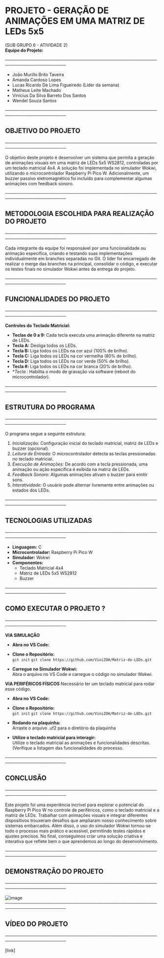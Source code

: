# PROJETO - GERAÇÃO DE ANIMAÇÕES EM UMA MATRIZ DE LEDs 5x5  
(SUB GRUPO 6 - ATIVIDADE 2)  
**Equipe do Projeto:**  

──────────────────────────────────────────────────────────────────────  

- João Murillo Brito Taveira  
- Amanda Cardoso Lopes  
- Lucas Ricardo De Lima Figueiredo (Líder da semana)  
- Matheus Leite Machado  
- Vinícius Da Silva Barreto Dos Santos  
- Wendel Souza Santos  

──────────────────────────────────────────────────────────────────────  
## OBJETIVO DO PROJETO  
──────────────────────────────────────────────────────────────────────  

O objetivo deste projeto é desenvolver um sistema que permita a geração de animações visuais em uma matriz de LEDs 5x5 WS2812, controladas por um teclado matricial 4x4. A solução foi implementada no simulador Wokwi, utilizando o microcontrolador Raspberry Pi Pico W. Adicionalmente, um buzzer passivo eletromagnético foi incluído para complementar algumas animações com feedback sonoro.  

──────────────────────────────────────────────────────────────────────  
## METODOLOGIA ESCOLHIDA PARA REALIZAÇÃO DO PROJETO  
──────────────────────────────────────────────────────────────────────  

Cada integrante da equipe foi responsável por uma funcionalidade ou animação específica, criando e testando suas implementações individualmente em branches separadas no Git. O líder foi encarregado de realizar o merge das branches na principal, consolidar o código, e executar os testes finais no simulador Wokwi antes da entrega do projeto.  

──────────────────────────────────────────────────────────────────────  
## FUNCIONALIDADES DO PROJETO  
──────────────────────────────────────────────────────────────────────  

**Controles do Teclado Matricial:**  
- **Teclas de 0 a 9:** Cada tecla executa uma animação diferente na matriz de LEDs.  
- **Tecla A:** Desliga todos os LEDs.  
- **Tecla B:** Liga todos os LEDs na cor azul (100% de brilho).  
- **Tecla C:** Liga todos os LEDs na cor vermelha (80% de brilho).  
- **Tecla D:** Liga todos os LEDs na cor verde (50% de brilho).  
- **Tecla #:** Liga todos os LEDs na cor branca (20% de brilho).  
- **Tecla *:** Habilita o modo de gravação via software (reboot do microcontrolador).  

──────────────────────────────────────────────────────────────────────  
## ESTRUTURA DO PROGRAMA  
──────────────────────────────────────────────────────────────────────  

O programa segue a seguinte estrutura:  
1. *Inicialização:* Configuração inicial do teclado matricial, matriz de LEDs e buzzer (opcional).  
2. *Leitura de Entrada:* O microcontrolador detecta as teclas pressionadas no teclado matricial.  
3. *Execução de Animações:* De acordo com a tecla pressionada, uma animação ou ação específica é exibida na matriz de LEDs.  
4. *Feedback Sonoro:* Algumas animações ativam o buzzer para emitir sons.  
5. *Interatividade:* O usuário pode alternar livremente entre animações ou estados dos LEDs.  

──────────────────────────────────────────────────────────────────────  
## TECNOLOGIAS UTILIZADAS  
──────────────────────────────────────────────────────────────────────  

- **Linguagem:** C  
- **Microcontrolador:** Raspberry Pi Pico W  
- **Simulador:** Wokwi  
- **Componentes:**  
  - Teclado Matricial 4x4  
  - Matriz de LEDs 5x5 WS2812  
  - Buzzer

──────────────────────────────────────────────────────────────────────  
## COMO EXECUTAR O PROJETO ?
──────────────────────────────────────────────────────────────────────  


**VIA SIMULAÇÃO**

- **Abra no VS Code:**  

- **Clone o Repositório:**  
  `git init` 
  `git clone https://github.com/ViniZOH/Matriz-de-LEDs.git`  

- **Carregue no Simulador Wokwi:**  
  Abra o arquivo no VS Code e carregue o código no simulador Wokwi. 

**VIA PERIFÉRICOS FÍSICOS**
Necessário ter um teclado matricial para rodar esse código.

- **Abra no VS Code:**  

- **Clone o Repositório:**  
  `git init` 
  `git clone https://github.com/ViniZOH/Matriz-de-LEDs.git`  

- **Rodando na plaquinha:**  
 Arraste o arquivo .uf2 para o diretório da plaquinha

- **Utilize o teclado matricial para interagir:**  
  Utilize o teclado matricial as animações e funcionalidades descritas.
 (Verifique a listagem das funcionalidades do processo.

──────────────────────────────────────────────────────────────────────  
## CONCLUSÃO  
──────────────────────────────────────────────────────────────────────  

Este projeto foi uma experiência incrível para explorar o potencial do Raspberry Pi Pico W no controle de periféricos, como o teclado matricial e a matriz de LEDs. Trabalhar com animações visuais e integrar diferentes dispositivos trouxeram desafios que ampliaram nosso conhecimento sobre sistemas embarcados. Além disso, o uso do simulador Wokwi tornou-se todo o processo mais prático e acessível, permitindo testes rápidos e ajustes precisos. No final, conseguimos criar uma solução criativa e interativa que reflete bem o que aprendemos ao longo do desenvolvimento.

──────────────────────────────────────────────────────────────────────  
## DEMONSTRAÇÃO DO PROJETO  
──────────────────────────────────────────────────────────────────────  

![image](https://github.com/user-attachments/assets/0c09714e-2bbe-4c81-9880-c476f6507253)
──────────────────────────────────────────────────────────────────────  
## VÍDEO DO PROJETO  
──────────────────────────────────────────────────────────────────────  

[link]  


 

